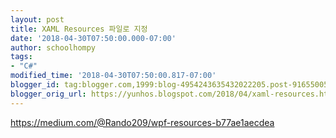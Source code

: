 ```yaml
---
layout: post
title: XAML Resources 파일로 지정
date: '2018-04-30T07:50:00.000-07:00'
author: schoolhompy
tags:
- "C#"
modified_time: '2018-04-30T07:50:00.817-07:00'
blogger_id: tag:blogger.com,1999:blog-4954243635432022205.post-9165500577883084834
blogger_orig_url: https://yunhos.blogspot.com/2018/04/xaml-resources.html
---
```


https://medium.com/@Rando209/wpf-resources-b77ae1aecdea